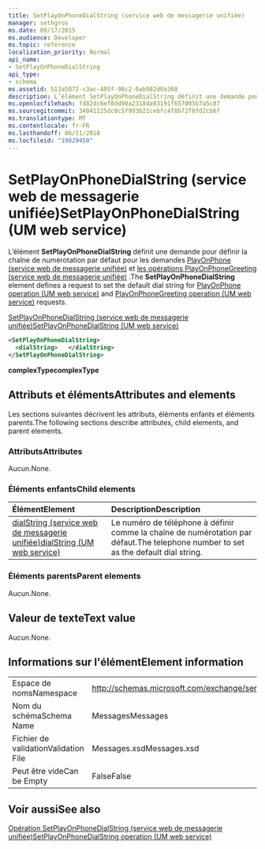 ```yaml
---
title: SetPlayOnPhoneDialString (service web de messagerie unifiée)
manager: sethgros
ms.date: 09/17/2015
ms.audience: Developer
ms.topic: reference
localization_priority: Normal
api_name:
- SetPlayOnPhoneDialString
api_type:
- schema
ms.assetid: 513a5072-c3ac-405f-98c2-0ab982d0a360
description: L’élément SetPlayOnPhoneDialString définit une demande pour définir la chaîne de numérotation par défaut pour l’opération PlayOnPhone (service web de messagerie unifiée) et les demandes d’opérations (service web de messagerie unifiée) PlayOnPhoneGreeting.
ms.openlocfilehash: fd82dc6ef0dd90a2318da93191f657005b7a5c87
ms.sourcegitcommit: 34041125dc8c5f993b21cebfc4f8b72f0fd2cb6f
ms.translationtype: MT
ms.contentlocale: fr-FR
ms.lasthandoff: 06/11/2018
ms.locfileid: "19829450"
---
```

# <a name="setplayonphonedialstring-um-web-service"></a><span data-ttu-id="e138d-103">SetPlayOnPhoneDialString (service web de messagerie unifiée)</span><span class="sxs-lookup"><span data-stu-id="e138d-103">SetPlayOnPhoneDialString (UM web service)</span></span>

<span data-ttu-id="e138d-104">L’élément **SetPlayOnPhoneDialString** définit une demande pour définir la chaîne de numérotation par défaut pour les demandes [PlayOnPhone (service web de messagerie unifiée)](playonphone-operation-um-web-service.md) et [les opérations PlayOnPhoneGreeting (service web de messagerie unifiée)](playonphonegreeting-operation-um-web-service.md) .</span><span class="sxs-lookup"><span data-stu-id="e138d-104">The **SetPlayOnPhoneDialString** element defines a request to set the default dial string for [PlayOnPhone operation (UM web service)](playonphone-operation-um-web-service.md) and [PlayOnPhoneGreeting operation (UM web service)](playonphonegreeting-operation-um-web-service.md) requests.</span></span> 
  
[<span data-ttu-id="e138d-105">SetPlayOnPhoneDialString (service web de messagerie unifiée)</span><span class="sxs-lookup"><span data-stu-id="e138d-105">SetPlayOnPhoneDialString (UM web service)</span></span>](setplayonphonedialstring-um-web-service.md)
  
```xml
<SetPlayOnPhoneDialString>
  <dialString>   </dialString>
</SetPlayOnPhoneDialString>
```

 <span data-ttu-id="e138d-106">**complexType**</span><span class="sxs-lookup"><span data-stu-id="e138d-106">**complexType**</span></span>
## <a name="attributes-and-elements"></a><span data-ttu-id="e138d-107">Attributs et éléments</span><span class="sxs-lookup"><span data-stu-id="e138d-107">Attributes and elements</span></span>

<span data-ttu-id="e138d-108">Les sections suivantes décrivent les attributs, éléments enfants et éléments parents.</span><span class="sxs-lookup"><span data-stu-id="e138d-108">The following sections describe attributes, child elements, and parent elements.</span></span>
  
### <a name="attributes"></a><span data-ttu-id="e138d-109">Attributs</span><span class="sxs-lookup"><span data-stu-id="e138d-109">Attributes</span></span>

<span data-ttu-id="e138d-110">Aucun.</span><span class="sxs-lookup"><span data-stu-id="e138d-110">None.</span></span>
  
### <a name="child-elements"></a><span data-ttu-id="e138d-111">Éléments enfants</span><span class="sxs-lookup"><span data-stu-id="e138d-111">Child elements</span></span>

|<span data-ttu-id="e138d-112">**Élément**</span><span class="sxs-lookup"><span data-stu-id="e138d-112">**Element**</span></span>|<span data-ttu-id="e138d-113">**Description**</span><span class="sxs-lookup"><span data-stu-id="e138d-113">**Description**</span></span>|
|:-----|:-----|
|[<span data-ttu-id="e138d-114">dialString (service web de messagerie unifiée)</span><span class="sxs-lookup"><span data-stu-id="e138d-114">dialString (UM web service)</span></span>](dialstring-um-web-service.md) <br/> |<span data-ttu-id="e138d-115">Le numéro de téléphone à définir comme la chaîne de numérotation par défaut.</span><span class="sxs-lookup"><span data-stu-id="e138d-115">The telephone number to set as the default dial string.</span></span>  <br/> |
   
### <a name="parent-elements"></a><span data-ttu-id="e138d-116">Éléments parents</span><span class="sxs-lookup"><span data-stu-id="e138d-116">Parent elements</span></span>

<span data-ttu-id="e138d-117">Aucun.</span><span class="sxs-lookup"><span data-stu-id="e138d-117">None.</span></span>
  
## <a name="text-value"></a><span data-ttu-id="e138d-118">Valeur de texte</span><span class="sxs-lookup"><span data-stu-id="e138d-118">Text value</span></span>

<span data-ttu-id="e138d-119">Aucun.</span><span class="sxs-lookup"><span data-stu-id="e138d-119">None.</span></span>
  
## <a name="element-information"></a><span data-ttu-id="e138d-120">Informations sur l'élément</span><span class="sxs-lookup"><span data-stu-id="e138d-120">Element information</span></span>

|||
|:-----|:-----|
|<span data-ttu-id="e138d-121">Espace de noms</span><span class="sxs-lookup"><span data-stu-id="e138d-121">Namespace</span></span>  <br/> |http://schemas.microsoft.com/exchange/services/2006/messages  <br/> |
|<span data-ttu-id="e138d-122">Nom du schéma</span><span class="sxs-lookup"><span data-stu-id="e138d-122">Schema Name</span></span>  <br/> |<span data-ttu-id="e138d-123">Messages</span><span class="sxs-lookup"><span data-stu-id="e138d-123">Messages</span></span>  <br/> |
|<span data-ttu-id="e138d-124">Fichier de validation</span><span class="sxs-lookup"><span data-stu-id="e138d-124">Validation File</span></span>  <br/> |<span data-ttu-id="e138d-125">Messages.xsd</span><span class="sxs-lookup"><span data-stu-id="e138d-125">Messages.xsd</span></span>  <br/> |
|<span data-ttu-id="e138d-126">Peut être vide</span><span class="sxs-lookup"><span data-stu-id="e138d-126">Can be Empty</span></span>  <br/> |<span data-ttu-id="e138d-127">False</span><span class="sxs-lookup"><span data-stu-id="e138d-127">False</span></span>  <br/> |
   
## <a name="see-also"></a><span data-ttu-id="e138d-128">Voir aussi</span><span class="sxs-lookup"><span data-stu-id="e138d-128">See also</span></span>



[<span data-ttu-id="e138d-129">Opération SetPlayOnPhoneDialString (service web de messagerie unifiée)</span><span class="sxs-lookup"><span data-stu-id="e138d-129">SetPlayOnPhoneDialString operation (UM web service)</span></span>](setplayonphonedialstring-operation-um-web-service.md)


